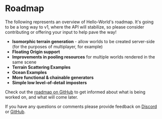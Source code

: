# Roadmap

The following represents an overview of Hello-World's roadmap. It's going to be a long way to v1, where the API will stabilize, so please consider contributing or offering your input to help pave the way!

- **Isomorphic terrain generation** - allow worlds to be created server-side (for the purposes of multiplayer, for example)
- **Floating Origin support**
- **Improvements in pooling resources** for multiple worlds rendered in the same scene
- **Terrain Scattering Examples**
- **Ocean Examples**
- **More functional & chainable generators**
- **Simple low level-of-detail imposters**

Check out the [roadmap on GitHub](https://github.com/users/kenjinp/projects/2) to get informed about what is being worked on, and what will come later.

If you have any questions or comments please provide feedback on [Discord](https://discord.com/invite/7VqE93h58B) or [GitHub](https://github.com/kenjinp/hello-worlds).
